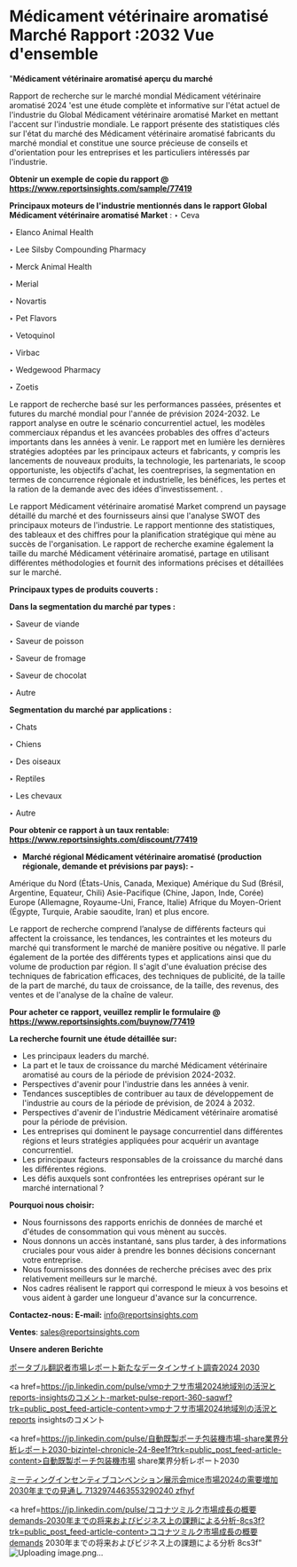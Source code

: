 # Médicament vétérinaire aromatisé Marché Rapport :2032 Vue d'ensemble

"<strong>Médicament vétérinaire aromatisé aperçu du marché</strong>

Rapport de recherche sur le marché mondial Médicament vétérinaire aromatisé 2024 'est une étude complète et informative sur l'état actuel de l'industrie du Global Médicament vétérinaire aromatisé Market en mettant l'accent sur l'industrie mondiale. Le rapport présente des statistiques clés sur l'état du marché des Médicament vétérinaire aromatisé fabricants du marché mondial et constitue une source précieuse de conseils et d'orientation pour les entreprises et les particuliers intéressés par l'industrie.

<strong>Obtenir un exemple de copie du rapport @ <a href=https://www.reportsinsights.com/sample/77419>https://www.reportsinsights.com/sample/77419</a></strong>

<strong>Principaux moteurs de l'industrie mentionnés dans le rapport Global Médicament vétérinaire aromatisé Market</strong> :
‣ Ceva

‣ Elanco Animal Health

‣ Lee Silsby Compounding Pharmacy

‣ Merck Animal Health

‣ Merial

‣ Novartis

‣ Pet Flavors

‣ Vetoquinol

‣ Virbac

‣ Wedgewood Pharmacy

‣ Zoetis

Le rapport de recherche basé sur les performances passées, présentes et futures du marché mondial pour l'année de prévision 2024-2032. Le rapport analyse en outre le scénario concurrentiel actuel, les modèles commerciaux répandus et les avancées probables des offres d'acteurs importants dans les années à venir. Le rapport met en lumière les dernières stratégies adoptées par les principaux acteurs et fabricants, y compris les lancements de nouveaux produits, la technologie, les partenariats, le scoop opportuniste, les objectifs d'achat, les coentreprises, la segmentation en termes de concurrence régionale et industrielle, les bénéfices, les pertes et la ration de la demande avec des idées d'investissement. .

Le rapport Médicament vétérinaire aromatisé Market comprend un paysage détaillé du marché et des fournisseurs ainsi que l'analyse SWOT des principaux moteurs de l'industrie. Le rapport mentionne des statistiques, des tableaux et des chiffres pour la planification stratégique qui mène au succès de l'organisation. Le rapport de recherche examine également la taille du marché Médicament vétérinaire aromatisé, partage en utilisant différentes méthodologies et fournit des informations précises et détaillées sur le marché.

<strong>Principaux types de produits couverts :</strong>

<strong>Dans la segmentation du marché par types :</strong>

‣ Saveur de viande

‣ Saveur de poisson

‣ Saveur de fromage

‣ Saveur de chocolat

‣ Autre

<strong>Segmentation du marché par applications :</strong>

‣ Chats

‣ Chiens

‣ Des oiseaux

‣ Reptiles

‣ Les chevaux

‣ Autre

<strong>Pour obtenir ce rapport à un taux rentable: <a href=https://www.reportsinsights.com/discount/77419>https://www.reportsinsights.com/discount/77419</a></strong>
<ul>
  <li><strong>Marché régional Médicament vétérinaire aromatisé (production régionale, demande et prévisions par pays): -</strong></li>
</ul>
Amérique du Nord (États-Unis, Canada, Mexique)
Amérique du Sud (Brésil, Argentine, Equateur, Chili)
Asie-Pacifique (Chine, Japon, Inde, Corée)
Europe (Allemagne, Royaume-Uni, France, Italie)
Afrique du Moyen-Orient (Égypte, Turquie, Arabie saoudite, Iran) et plus encore.

Le rapport de recherche comprend l’analyse de différents facteurs qui affectent la croissance, les tendances, les contraintes et les moteurs du marché qui transforment le marché de manière positive ou négative. Il parle également de la portée des différents types et applications ainsi que du volume de production par région. Il s'agit d'une évaluation précise des techniques de fabrication efficaces, des techniques de publicité, de la taille de la part de marché, du taux de croissance, de la taille, des revenus, des ventes et de l'analyse de la chaîne de valeur.

<strong>Pour acheter ce rapport, veuillez remplir le formulaire @   <a href=https://www.reportsinsights.com/buynow/77419>https://www.reportsinsights.com/buynow/77419</a></strong>

<strong>La recherche fournit une étude détaillée sur:</strong>
<ul>
  <li>Les principaux leaders du marché.</li>
  <li>La part et le taux de croissance du marché Médicament vétérinaire aromatisé au cours de la période de prévision 2024-2032.</li>
  <li>Perspectives d'avenir pour l'industrie dans les années à venir.</li>
  <li>Tendances susceptibles de contribuer au taux de développement de l'industrie au cours de la période de prévision, de 2024 à 2032.</li>
  <li>Perspectives d'avenir de l'industrie Médicament vétérinaire aromatisé pour la période de prévision.</li>
  <li>Les entreprises qui dominent le paysage concurrentiel dans différentes régions et leurs stratégies appliquées pour acquérir un avantage concurrentiel.</li>
  <li>Les principaux facteurs responsables de la croissance du marché dans les différentes régions.</li>
  <li>Les défis auxquels sont confrontées les entreprises opérant sur le marché international ?</li>
</ul>
<strong>Pourquoi nous choisir:</strong>
<ul>
  <li>Nous fournissons des rapports enrichis de données de marché et d'études de consommation qui vous mènent au succès.</li>
  <li>Nous donnons un accès instantané, sans plus tarder, à des informations cruciales pour vous aider à prendre les bonnes décisions concernant votre entreprise.</li>
  <li>Nous fournissons des données de recherche précises avec des prix relativement meilleurs sur le marché.</li>
  <li>Nos cadres réalisent le rapport qui correspond le mieux à vos besoins et vous aident à garder une longueur d'avance sur la concurrence.</li>
</ul>
<strong>Contactez-nous:
</strong><strong>E-mail:</strong> <a href=mailto:info@reportsinsights.com>info@reportsinsights.com</a>

<strong>Ventes</strong>: <a href=mailto:sales@reportsinsights.com>sales@reportsinsights.com</a>

<strong>Unsere anderen Berichte</strong>

<a href=https://www.linkedin.com/pulse/ポータブル翻訳者市場レポート新たなデータインサイト調査2024-2030-community-market-research-a8krf/>ポータブル翻訳者市場レポート新たなデータインサイト調査2024 2030</a>

<a href=https://jp.linkedin.com/pulse/vmpナフサ市場2024地域別の活況とreports-insightsのコメント-market-pulse-report-360-saqwf?trk=public_post_feed-article-content>vmpナフサ市場2024地域別の活況とreports insightsのコメント</a>

<a href=https://jp.linkedin.com/pulse/自動既製ポーチ包装機市場-share業界分析レポート2030-bizintel-chronicle-24-8ee1f?trk=public_post_feed-article-content>自動既製ポーチ包装機市場 share業界分析レポート2030</a>

<a href=https://www.linkedin.com/pulse/ミーティングインセンティブコンベンション展示会mice市場2024の需要増加2030年までの見通し-7132974463553290240-zfhyf/>ミーティングインセンティブコンベンション展示会mice市場2024の需要増加2030年までの見通し 7132974463553290240 zfhyf</a>

<a href=https://jp.linkedin.com/pulse/ココナツミルク市場成長の概要demands-2030年までの将来およびビジネス上の課題による分析-8cs3f?trk=public_post_feed-article-content>ココナツミルク市場成長の概要demands 2030年までの将来およびビジネス上の課題による分析 8cs3f</a>"
![Uploading image.png…]()
